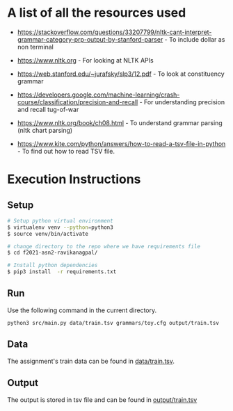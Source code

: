 

#  A list of all the resources used


-   https://stackoverflow.com/questions/33207799/nltk-cant-interpret-grammar-category-prp-output-by-stanford-parser - To include dollar as non terminal

-   https://www.nltk.org - For looking at NLTK APIs

-   https://web.stanford.edu/~jurafsky/slp3/12.pdf - To look at constituency grammar

-   https://developers.google.com/machine-learning/crash-course/classification/precision-and-recall - For understanding precision and recall tug-of-war

-   https://www.nltk.org/book/ch08.html - To understand grammar parsing (nltk chart parsing)

-   https://www.kite.com/python/answers/how-to-read-a-tsv-file-in-python - To find out how to read TSV file. 


#  Execution Instructions

## Setup
```sh
# Setup python virtual environment
$ virtualenv venv --python=python3
$ source venv/bin/activate

# change directory to the repo where we have requirements file
$ cd f2021-asn2-ravikanagpal/

# Install python dependencies
$ pip3 install  -r requirements.txt 

```

## Run
Use the following command in the current directory.

`python3 src/main.py data/train.tsv grammars/toy.cfg output/train.tsv`

## Data

The assignment's train data can be found in [data/train.tsv](data/train.tsv).

## Output

The output is stored in tsv file and can be found in [output/train.tsv](output/train.tsv)


